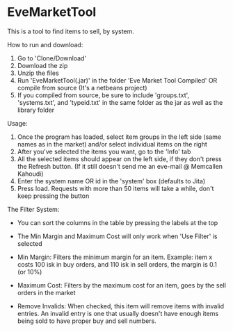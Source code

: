 # EveMarketTool

This is a tool to find items to sell, by system.

How to run and download:

1. Go to 'Clone/Download'
2. Download the zip
3. Unzip the files
4. Run 'EveMarketTool(.jar)' in the folder 'Eve Market Tool Compiled' OR compile from source (It's a netbeans project)
5. If you compiled from source, be sure to include 'groups.txt', 'systems.txt', and 'typeid.txt' in the same folder as the jar as well as the library folder

Usage:

1. Once the program has loaded, select item groups in the left side (same names as in the market) and/or select individual items on the right
2. After you've selected the items you want, go to the 'Info' tab
3. All the selected items should appear on the left side, if they don't press the Refresh button. (If it still doesn't send me an eve-mail @ Memcallen Kahoudi)
4. Enter the system name OR id in the 'system' box (defaults to Jita)
5. Press load. Requests with more than 50 items will take a while, don't keep pressing the button

The Filter System:
- You can sort the columns in the table by pressing the labels at the top
- The Min Margin and Maximum Cost will only work when 'Use Filter' is selected

- Min Margin: Filters the minimum margin for an item. Example: item x costs 100 isk in buy orders, and 110 isk in sell orders, the margin is 0.1 (or 10%)

- Maximum Cost: Filters by the maximum cost for an item, goes by the sell orders in the market

- Remove Invalids: When checked, this item will remove items with invalid entries. An invalid entry is one that usually doesn't have enough items being sold to have proper buy and sell numbers.
